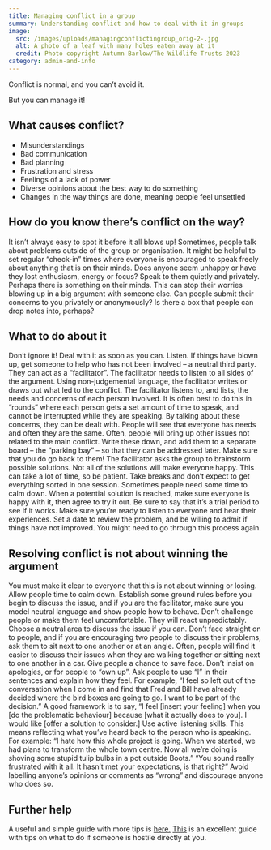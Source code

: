 ```yaml
---
title: Managing conflict in a group
summary: Understanding conflict and how to deal with it in groups
image:
  src: /images/uploads/managingconflictingroup_orig-2-.jpg
  alt: A photo of a leaf with many holes eaten away at it
  credit: Photo copyright Autumn Barlow/The Wildlife Trusts 2023
category: admin-and-info
---
```

Conflict is normal, and you can’t avoid it.


But you can manage it!



## What causes conflict?



* Misunderstandings
* Bad communication
* Bad planning
* Frustration and stress
* Feelings of a lack of power
* Diverse opinions about the best way to do something
* Changes in the way things are done, meaning people feel unsettled



## How do you know there’s conflict on the way?



It isn’t always easy to spot it before it all blows up!
Sometimes, people talk about problems outside of the group or organisation. It might be helpful to set regular “check-in” times where everyone is encouraged to speak freely about anything that is on their minds.
Does anyone seem unhappy or have they lost enthusiasm, energy or focus? Speak to them quietly and privately. Perhaps there is something on their minds. This can stop their worries blowing up in a big argument with someone else.
Can people submit their concerns to you privately or anonymously? Is there a box that people can drop notes into, perhaps?



## What to do about it



Don’t ignore it! Deal with it as soon as you can.
Listen.
If things have blown up, get someone to help who has not been involved – a neutral third party. They can act as a “facilitator”.
The facilitator needs to listen to all sides of the argument.
Using non-judgemental language, the facilitator writes or draws out what led to the conflict.
The facilitator listens to, and lists, the needs and concerns of each person involved. It is often best to do this in “rounds” where each person gets a set amount of time to speak, and cannot be interrupted while they are speaking.
By talking about these concerns, they can be dealt with. People will see that everyone has needs and often they are the same.
Often, people will bring up other issues not related to the main conflict. Write these down, and add them to a separate board – the “parking bay” – so that they can be addressed later. Make sure that you do go back to them!
The facilitator asks the group to brainstorm possible solutions. Not all of the solutions will make everyone happy. This can take a lot of time, so be patient. Take breaks and don’t expect to get everything sorted in one session. Sometimes people need some time to calm down.
When a potential solution is reached, make sure everyone is happy with it, then agree to try it out. Be sure to say that it’s a trial period to see if it works. Make sure you’re ready to listen to everyone and hear their experiences. Set a date to review the problem, and be willing to admit if things have not improved. You might need to go through this process again.



## Resolving conflict is not about winning the argument



You must make it clear to everyone that this is not about winning or losing.
Allow people time to calm down.
Establish some ground rules before you begin to discuss the issue, and if you are the facilitator, make sure you model neutral language and show people how to behave.
Don’t challenge people or make them feel uncomfortable. They will react unpredictably.
Choose a neutral area to discuss the issue if you can.
Don’t face straight on to people, and if you are encouraging two people to discuss their problems, ask them to sit next to one another or at an angle. Often, people will find it easier to discuss their issues when they are walking together or sitting next to one another in a car.
Give people a chance to save face. Don’t insist on apologies, or for people to “own up”.
Ask people to use “I” in their sentences and explain how they feel. For example, “I feel so left out of the conversation when I come in and find that Fred and Bill have already decided where the bird boxes are going to go. I want to be part of the decision.”
A good framework is to say, “I feel [insert your feeling] when you [do the problematic behaviour] because [what it actually does to you]. I would like [offer a solution to consider.]
Use active listening skills. This means reflecting what you’ve heard back to the person who is speaking. For example:
“I hate how this whole project is going. When we started, we had plans to transform the whole town centre. Now all we’re doing is shoving some stupid tulip bulbs in a pot outside Boots.”
“You sound really frustrated with it all. It hasn’t met your expectations, is that right?”
Avoid labelling anyone’s opinions or comments as “wrong” and discourage anyone who does so.



## Further help



A useful and simple guide with more tips is [here.](https://www.clarke.edu/campus-life/health-wellness/counseling/articles-advice/tips-for-managing-conflict/)
[This](https://www.doc.govt.nz/get-involved/run-a-project/community-project-guidelines/manage-conflict-in-a-group/) is an excellent guide with tips on what to do if someone is hostile directly at you.
